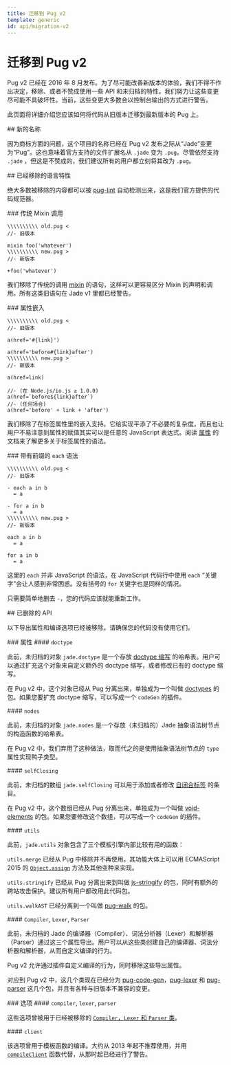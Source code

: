 ```yaml
---
title: 迁移到 Pug v2
template: generic
id: api/migration-v2
---
```


# 迁移到 Pug v2

Pug v2 已经在 2016 年 8 月发布。为了尽可能改善新版本的体验，我们不得不作出决定，移除、或者不赞成使用一些 API 和未归档的特性。我们努力让这些变更尽可能不具破坏性。当前，这些变更大多数会以控制台输出的方式进行警告。

此页面将详细介绍您应该如何将代码从旧版本迁移到最新版本的 Pug 上。

<span id="to-do" />
## 新的名称

因为商标方面的问题，这个项目的名称已经在 Pug v2 发布之际从“Jade”变更为“Pug”。这也意味着官方支持的文件扩展名从 `.jade` 变为 `.pug`。尽管依然支持 `.jade` ，但这是不赞成的，我们建议所有的用户都立刻将其改为 `.pug`。

<span id="to-do" />
## 已经移除的语言特性

绝大多数被移除的内容都可以被 [pug-lint] 自动检测出来，这是我们官方提供的代码规范器。

<span id="to-do" />
### 传统 Mixin 调用

```pug-preview-readonly
\\\\\\\\\\ old.pug <
//- 旧版本

mixin foo('whatever')
\\\\\\\\\\ new.pug >
//- 新版本

+foo('whatever')
```

我们移除了传统的调用 [mixin][mixins] 的语句，这样可以更容易区分 Mixin 的声明和调用。所有这类旧语句在 Jade v1 里都已经警告。

<span id="to-do" />
### 属性嵌入

```pug-preview-readonly
\\\\\\\\\\ old.pug <
//- 旧版本

a(href='#{link}')

a(href='before#{link}after')
\\\\\\\\\\ new.pug >
//- 新版本

a(href=link)

//- (在 Node.js/io.js ≥ 1.0.0)
a(href=`before${link}after`)
//- (任何场合)
a(href='before' + link + 'after')
```

我们移除了在标签属性里的嵌入支持。它给实现平添了不必要的复杂度，而且也让用户不易注意到属性的赋值其实可以是任意的 JavaScript 表达式。阅读 [属性][attributes] 的文档来了解更多关于标签属性的语法。

<span id="to-do" />
### 带有前缀的 <code>each</code> 语法

```pug-preview-readonly
\\\\\\\\\\ old.pug <
//- 旧版本

- each a in b
  = a

- for a in b
  = a
\\\\\\\\\\ new.pug >
//- 新版本

each a in b
  = a

for a in b
  = a
```

这里的 `each` 并非 JavaScript 的语法，在 JavaScript 代码行中使用 `each` “关键字”会让人感到非常困惑。没有括号的 `for` 关键字也是同样的情况。

只需要简单地删去 `-`，您的代码应该就能重新工作。

<span id="to-do" />
## 已删除的 API

以下导出属性和编译选项已经被移除。请确保您的代码没有使用它们。

<span id="to-do" />
### 属性

<span id="to-do" />
#### <code>doctype</code>

此前，未归档的对象 `jade.doctype` 是一个存放 [doctype 缩写][doctype shortcuts] 的哈希表。用户可以通过扩充这个对象来自定义额外的 doctype 缩写，或者修改已有的 doctype 缩写。

在 Pug v2 中，这个对象已经从 Pug 分离出来，单独成为一个叫做 [doctypes] 的包。如果您要扩充 doctype 缩写，可以写成一个 `codeGen` 的插件。<!-- TODO -->

<span id="to-do" />
#### <code>nodes</code>

此前，未归档的对象 `jade.nodes` 是一个存放（未归档的）Jade 抽象语法树节点的构造函数的哈希表。

在 Pug v2 中，我们弃用了这种做法，取而代之的是使用抽象语法树节点的 `type` 属性实现鸭子类型。

<span id="to-do" />
#### <code>selfClosing</code>

此前，未归档的数组 `jade.selfClosing` 可以用于添加或者修改 [自闭合标签][self-closing tags] 的条目。

在 Pug v2 中，这个数组已经从 Pug 分离出来，单独成为一个叫做 [void-elements] 的包。如果您要修改这个数组，可以写成一个 `codeGen` 的插件。<!-- TODO -->

<span id="to-do" />
#### <code>utils</code>

此前，`jade.utils` 对象包含了三个模板引擎内部比较有用的函数：

`utils.merge` 已经从 Pug 中移除并不再使用。其功能大体上可以用 ECMAScript 2015 的 <code>[Object.assign]</code> 方法及其他变种来实现。

`utils.stringify` 已经从 Pug 分离出来到叫做 [js-stringify] 的包，同时有额外的跨站攻击保护。建议所有用户都改用此代码包。

`utils.walkAST` 已经分离到一个叫做 [pug-walk] 的包。

<span id="to-do" />
#### <code>Compiler</code>, <code>Lexer</code>, <code>Parser</code>

此前，未归档的 Jade 的编译器（Compiler）、词法分析器（Lexer）和解析器（Parser）通过这三个属性导出。用户可以从这些类创建自己的编译器、词法分析器和解析器，从而自定义编译的行为。

Pug v2 允许通过插件自定义编译的行为，同时移除这些导出属性。

对应到 Pug v2 中，这几个类现在已经分为 [pug-code-gen]，[pug-lexer] 和 [pug-parser] 这几个包，并且有各种与旧版本不兼容的变更。

<span id="to-do" />
### 选项

<span id="to-do" />
#### <code>compiler</code>, <code>lexer</code>, <code>parser</code>

这些选项曾被用于已经被移除的 [`Compiler`，`Lexer` 和 `Parser` 类](#compiler-lexer-parser)。

<span id="to-do" />
#### <code>client</code>

该选项曾用于模板函数的编译。大约从 2013 年起不推荐使用，并用 <code>[compileClient]</code> 函数代替，从那时起已经进行了警告。

[doctypes]: https://www.npmjs.com/package/doctypes
[js-stringify]: https://www.npmjs.com/package/js-stringify
[Object.assign]: https://developer.mozilla.org/en-US/docs/Web/JavaScript/Reference/Global_Objects/Object/assign
[pug-code-gen]: https://www.npmjs.com/package/pug-code-gen
[pug-lexer]: https://www.npmjs.com/package/pug-lexer
[pug-lint]: https://www.npmjs.com/package/pug-lint
[pug-parser]: https://www.npmjs.com/package/pug-parser
[pug-walk]: https://www.npmjs.com/package/pug-walk
[void-elements]: https://www.npmjs.com/package/void-elements

[attributes]: ../language/attributes.html#attribute-interpolation
[compileClient]: reference.html#pugcompileclientsource-options
[doctype shortcuts]: ../language/doctype.html#doctype-shortcuts
[mixins]: ../language/mixins.html
[self-closing tags]: ../language/tags.html#self-closing-tags

